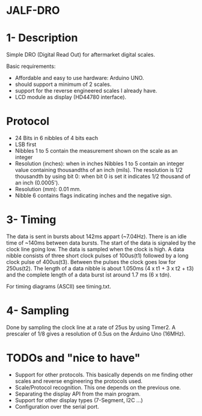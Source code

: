 # JALF-DRO

1- Description
==============
Simple DRO (Digital Read Out) for aftermarket digital scales.

Basic requirements:
* Affordable and easy to use hardware: Arduino UNO.
* should support a minimum of 2 scales.
* support for the reverse engineered scales I already have.
* LCD module as display (HD44780 interface). 


Protocol
=========================

* 24 Bits in 6 nibbles of 4 bits each
* LSB first
* Nibbles 1 to 5 contain the measurement shown on the scale as an integer  
* Resolution (inches): when in inches Nibbles 1 to 5 contain an integer value containing thousandths of an inch (mils). The resolution is 1/2 thousandth by using bit 0: when bit 0 is set it indicates 1/2 thousand of an inch (0.0005'). 
* Resolution (mm): 0.01 mm.
* Nibble 6 contains flags indicating inches and the negative sign.

3- Timing
=========

The data is sent in bursts about 142ms appart (~7.04Hz). There is an idle time of ~140ms between data bursts. The start of the data is signaled by the clock line going low. The data is sampled when the clock is high.
A data nibble consists of three short clock pulses of 100us(t1) followed by a long clock pulse of 400us(t3). Between the pulses the clock goes low for 250us(t2). The length of a data nibble is about 1.050ms (4 x t1 + 3 x t2 + t3) and the complete length of a data burst ist around 1.7 ms (6 x tdn).

For timing diagrams (ASCII) see timing.txt.


4- Sampling
===========

Done by sampling the clock line at a rate of 25us by using Timer2. A prescaler of 1/8 gives a resolution of 0.5us on the Arduino Uno (16MHz).

TODOs and "nice to have"
========================
* Support for other protocols. This basically depends on me finding other scales and reverse engineering the protocols used.
* Scale/Protocol recognition. This one depends on the previous one.
* Separating the display API from the main program.
* Support for other display types (7-Segment, I2C ...)
* Configuration over the serial port.


